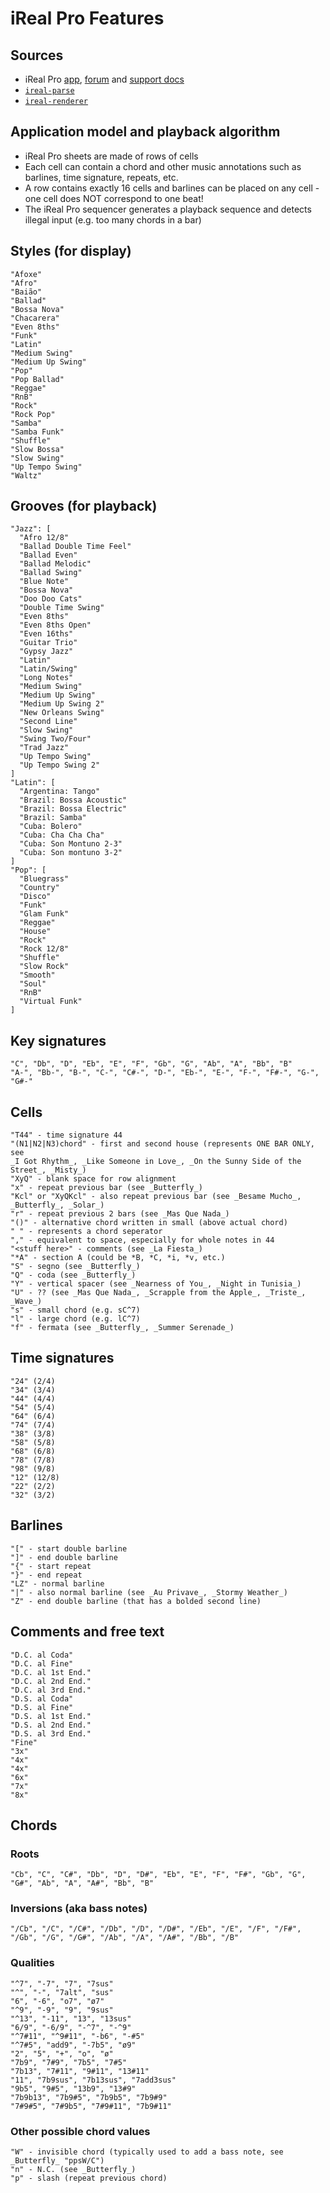 # iReal Pro Features

## Sources
- iReal Pro [app](https://irealpro.com/), [forum](https://irealb.com/forums/) and [support docs](https://irealpro.com/support/)
- [`ireal-parse`](https://github.com/realtimerealbook/ireal-parse/blob/master/docs/legend.md)
- [`ireal-renderer`](https://github.com/daumling/ireal-renderer)

## Application model and playback algorithm

- iReal Pro sheets are made of rows of cells
- Each cell can contain a chord and other music annotations such as barlines, time signature, repeats, etc.
- A row contains exactly 16 cells and barlines can be placed on any cell - one cell does NOT correspond to one beat!
- The iReal Pro sequencer generates a playback sequence and detects illegal input (e.g. too many chords in a bar)

## Styles (for display)
```
"Afoxe"
"Afro"
"Baião"
"Ballad"
"Bossa Nova"
"Chacarera"
"Even 8ths"
"Funk"
"Latin"
"Medium Swing"
"Medium Up Swing"
"Pop"
"Pop Ballad"
"Reggae"
"RnB"
"Rock"
"Rock Pop"
"Samba"
"Samba Funk"
"Shuffle"
"Slow Bossa"
"Slow Swing"
"Up Tempo Swing"
"Waltz"
```

## Grooves (for playback)
```
"Jazz": [
  "Afro 12/8"
  "Ballad Double Time Feel"
  "Ballad Even"
  "Ballad Melodic"
  "Ballad Swing"
  "Blue Note"
  "Bossa Nova"
  "Doo Doo Cats"
  "Double Time Swing"
  "Even 8ths"
  "Even 8ths Open"
  "Even 16ths"
  "Guitar Trio"
  "Gypsy Jazz"
  "Latin"
  "Latin/Swing"
  "Long Notes"
  "Medium Swing"
  "Medium Up Swing"
  "Medium Up Swing 2"
  "New Orleans Swing"
  "Second Line"
  "Slow Swing"
  "Swing Two/Four"
  "Trad Jazz"
  "Up Tempo Swing"
  "Up Tempo Swing 2"
]
"Latin": [
  "Argentina: Tango"
  "Brazil: Bossa Acoustic"
  "Brazil: Bossa Electric"
  "Brazil: Samba"
  "Cuba: Bolero"
  "Cuba: Cha Cha Cha"
  "Cuba: Son Montuno 2-3"
  "Cuba: Son montuno 3-2"
]
"Pop": [
  "Bluegrass"
  "Country"
  "Disco"
  "Funk"
  "Glam Funk"
  "Reggae"
  "House"
  "Rock"
  "Rock 12/8"
  "Shuffle"
  "Slow Rock"
  "Smooth"
  "Soul"
  "RnB"
  "Virtual Funk"
]
```

## Key signatures
```
"C", "Db", "D", "Eb", "E", "F", "Gb", "G", "Ab", "A", "Bb", "B"
"A-", "Bb-", "B-", "C-", "C#-", "D-", "Eb-", "E-", "F-", "F#-", "G-", "G#-"
```

## Cells
```
"T44" - time signature 44
"(N1|N2|N3)chord" - first and second house (represents ONE BAR ONLY, see
_I Got Rhythm_, _Like Someone in Love_, _On the Sunny Side of the Street_, _Misty_)
"XyQ" - blank space for row alignment
"x" - repeat previous bar (see _Butterfly_)
"Kcl" or "XyQKcl" - also repeat previous bar (see _Besame Mucho_, _Butterfly_, _Solar_)
"r" - repeat previous 2 bars (see _Mas Que Nada_)
"()" - alternative chord written in small (above actual chord)
" " - represents a chord seperator
"," - equivalent to space, especially for whole notes in 44
"<stuff here>" - comments (see _La Fiesta_)
"*A" - section A (could be *B, *C, *i, *v, etc.)
"S" - segno (see _Butterfly_)
"Q" - coda (see _Butterfly_)
"Y" - vertical spacer (see _Nearness of You_, _Night in Tunisia_)
"U" - ?? (see _Mas Que Nada_, _Scrapple from the Apple_, _Triste_, _Wave_)
"s" - small chord (e.g. sC^7)
"l" - large chord (e.g. lC^7)
"f" - fermata (see _Butterfly_, _Summer Serenade_)
```

## Time signatures
```
"24" (2/4)
"34" (3/4)
"44" (4/4)
"54" (5/4)
"64" (6/4)
"74" (7/4)
"38" (3/8)
"58" (5/8)
"68" (6/8)
"78" (7/8)
"98" (9/8)
"12" (12/8)
"22" (2/2)
"32" (3/2)
```

## Barlines
```
"[" - start double barline
"]" - end double barline
"{" - start repeat
"}" - end repeat
"LZ" - normal barline
"|" - also normal barline (see _Au Privave_, _Stormy Weather_)
"Z" - end double barline (that has a bolded second line)
```

## Comments and free text
```
"D.C. al Coda"
"D.C. al Fine"
"D.C. al 1st End."
"D.C. al 2nd End."
"D.C. al 3rd End."
"D.S. al Coda"
"D.S. al Fine"
"D.S. al 1st End."
"D.S. al 2nd End."
"D.S. al 3rd End."
"Fine"
"3x"
"4x"
"4x"
"6x"
"7x"
"8x"
```

## Chords
### Roots
```
"Cb", "C", "C#", "Db", "D", "D#", "Eb", "E", "F", "F#", "Gb", "G", "G#", "Ab", "A", "A#", "Bb", "B"
```

### Inversions (aka bass notes)
```
"/Cb", "/C", "/C#", "/Db", "/D", "/D#", "/Eb", "/E", "/F", "/F#", "/Gb", "/G", "/G#", "/Ab", "/A", "/A#", "/Bb", "/B"
```

### Qualities
```
"^7", "-7", "7", "7sus"
"^", "-", "7alt", "sus"
"6", "-6", "o7", "ø7"
"^9", "-9", "9", "9sus"
"^13", "-11", "13", "13sus"
"6/9", "-6/9", "-^7", "-^9"
"^7#11", "^9#11", "-b6", "-#5"
"^7#5", "add9", "-7b5", "ø9"
"2", "5", "+", "o", "ø"
"7b9", "7#9", "7b5", "7#5"
"7b13", "7#11", "9#11", "13#11"
"11", "7b9sus", "7b13sus", "7add3sus"
"9b5", "9#5", "13b9", "13#9"
"7b9b13", "7b9#5", "7b9b5", "7b9#9"
"7#9#5", "7#9b5", "7#9#11", "7b9#11"
```

### Other possible chord values
```
"W" - invisible chord (typically used to add a bass note, see _Butterfly_ "ppsW/C")
"n" - N.C. (see _Butterfly_)
"p" - slash (repeat previous chord)
```
